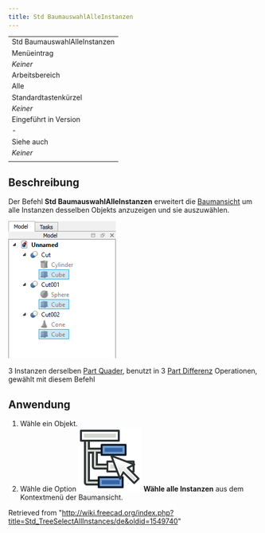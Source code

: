 ```yaml
---
title: Std BaumauswahlAlleInstanzen
---
```


|                              |
| ---------------------------- |
| Std BaumauswahlAlleInstanzen |
| Menüeintrag                  |
| _Keiner_                     |
| Arbeitsbereich               |
| Alle                         |
| Standardtastenkürzel         |
| _Keiner_                     |
| Eingeführt in Version        |
| -                            |
| Siehe auch                   |
| _Keiner_                     |
|                              |

## Beschreibung

Der Befehl **Std BaumauswahlAlleInstanzen** erweitert die [Baumansicht](/Tree_view/de "Tree view/de") um alle Instanzen desselben Objekts anzuzeigen und sie auszuwählen.

![](/src/assets/images/Std_TreeSelectAllInstances_Example.png)

3 Instanzen derselben [Part Quader](/Part_Box/de "Part Box/de"), benutzt in 3 [Part Differenz](/Part_Cut/de "Part Cut/de") Operationen, gewählt mit diesem Befehl

## Anwendung

1. Wähle ein Objekt.
2. Wähle die Option **![](/src/assets/images/Std_TreeSelectAllInstances.svg) Wähle alle Instanzen** aus dem Kontextmenü der Baumansicht.

Retrieved from "<http://wiki.freecad.org/index.php?title=Std_TreeSelectAllInstances/de&oldid=1549740>"
